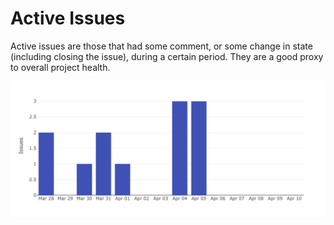 # Active Issues

Active issues are those that had some comment, or some change in state \(including closing the issue\), during a certain period. They are a good proxy to overall project health.

![Graph showing Active Issues](../../.gitbook/assets/image%20%285%29.png)



